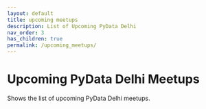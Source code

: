```yaml
---
layout: default
title: upcoming meetups
description: List of Upcoming PyData Delhi
nav_order: 3
has_children: true
permalink: /upcoming_meetups/
---
```


# Upcoming PyData Delhi Meetups

Shows the list of upcoming PyData Delhi meetups.

